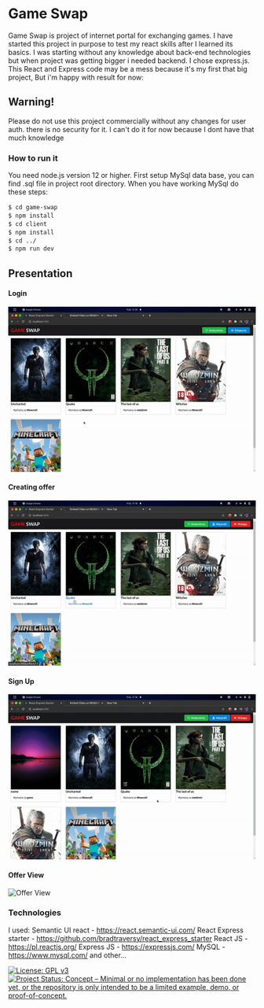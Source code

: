# Game Swap
Game Swap is project of internet portal for exchanging games.
I have started this project in purpose to test my react skills after I learned its basics.
I was starting without any knowledge about back-end technologies but when project was getting bigger i needed backend. I chose express.js. This React and Express code may be a mess because it's my first that big project, But i'm happy with result for now:

## Warning!
Please do not use this project commercially without any changes for user auth. there is no security for it. I can't do it for now because I dont have that much knowledge
### How to run it
You need node.js version 12 or higher.
First setup MySql data base, you can find .sql file in project root directory.
When you have working MySql do these steps:
```sh
$ cd game-swap
$ npm install
$ cd client
$ npm install
$ cd ../
$ npm run dev
```
## Presentation
#### Login
![Login](demo/login.gif)
#### Creating offer
![Create offer](demo/createOffer.gif)

#### Sign Up
![Sign Up](demo/signUp.gif)
#### Offer View
![Offer View](demo/offerView.gif)



### Technologies
I used:
Semantic UI react - https://react.semantic-ui.com/
React Express starter - https://github.com/bradtraversy/react_express_starter
React JS - https://pl.reactjs.org/
Express JS - https://expressjs.com/
MySQL - https://www.mysql.com/
and other...

[![License: GPL v3](https://img.shields.io/badge/License-GPLv3-blue.svg)](https://www.gnu.org/licenses/gpl-3.0)
[![Project Status: Concept – Minimal or no implementation has been done yet, or the repository is only intended to be a limited example, demo, or proof-of-concept.](https://www.repostatus.org/badges/latest/concept.svg)](https://www.repostatus.org/#concept)
